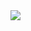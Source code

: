 <img src="https://capsule-render.vercel.app/api?type=waving&color=ffb6c1&height=250&section=header&text=SunYeong's%20Github&fontSize=70&fontColor=fffafa"/>


<!--
**ssunvibesonly/ssunvibesonly** is a ✨ _special_ ✨ repository because its `README.md` (this file) appears on your GitHub profile.

Here are some ideas to get you started:

- 🔭 I’m currently working on ...
- 🌱 I’m currently learning ...
- 👯 I’m looking to collaborate on ...
- 🤔 I’m looking for help with ...
- 💬 Ask me about ...
- 📫 How to reach me: ...
- 😄 Pronouns: ...
- ⚡ Fun fact: ...
-->
